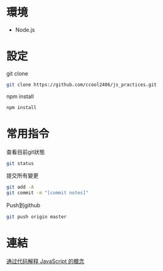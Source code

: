 # 環境

 * Node.js
 
 
# 設定

 git clone
```sh 
git clone https://github.com/ccool2486/js_practices.git
```

npm install
```sh 
npm install
```

# 常用指令

查看目前git狀態
```sh 
git status 
```

提交所有變更
```sh 
git add -A 
git commit -m "[commit notes]"
```

Push到github
```sh 
git push origin master
```

# 連結
[通过代码解释 JavaScript 的概念](https://github.com/ecmadao/js-bits-cn)